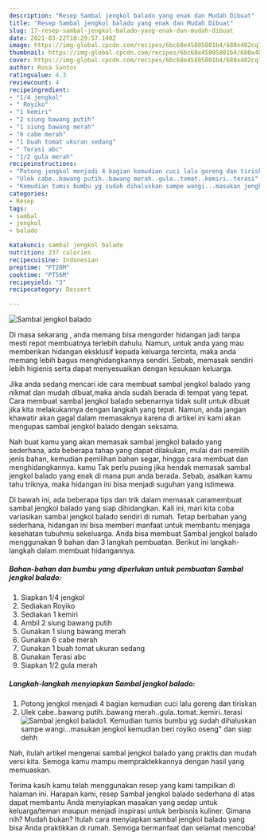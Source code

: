 ```yaml
---
description: "Resep Sambal jengkol balado yang enak dan Mudah Dibuat"
title: "Resep Sambal jengkol balado yang enak dan Mudah Dibuat"
slug: 17-resep-sambal-jengkol-balado-yang-enak-dan-mudah-dibuat
date: 2021-03-22T18:29:57.140Z
image: https://img-global.cpcdn.com/recipes/6bc68e45805801b4/680x482cq70/sambal-jengkol-balado-foto-resep-utama.jpg
thumbnail: https://img-global.cpcdn.com/recipes/6bc68e45805801b4/680x482cq70/sambal-jengkol-balado-foto-resep-utama.jpg
cover: https://img-global.cpcdn.com/recipes/6bc68e45805801b4/680x482cq70/sambal-jengkol-balado-foto-resep-utama.jpg
author: Rosa Santos
ratingvalue: 4.3
reviewcount: 4
recipeingredient:
- "1/4 jengkol"
- " Royiko"
- "1 kemiri"
- "2 siung bawang putih"
- "1 siung bawang merah"
- "6 cabe merah"
- "1 buah tomat ukuran sedang"
- " Terasi abc"
- "1/2 gula merah"
recipeinstructions:
- "Potong jengkol menjadi 4 bagian kemudian cuci lalu goreng dan tiriskan"
- "Ulek cabe..bawang putih..bawang merah..gula..tomat..kemiri..terasi"
- "Kemudian tumis bumbu yg sudah dihaluskan sampe wangi...masukan jengkol kemudian beri royiko oseng&#34; dan siap dehh"
categories:
- Resep
tags:
- sambal
- jengkol
- balado

katakunci: sambal jengkol balado 
nutrition: 237 calories
recipecuisine: Indonesian
preptime: "PT20M"
cooktime: "PT56M"
recipeyield: "3"
recipecategory: Dessert

---
```



![Sambal jengkol balado](https://img-global.cpcdn.com/recipes/6bc68e45805801b4/680x482cq70/sambal-jengkol-balado-foto-resep-utama.jpg)

Di masa  sekarang , anda memang bisa mengorder hidangan jadi tanpa mesti repot membuatnya terlebih dahulu. Namun, untuk anda yang mau memberikan hidangan eksklusif kepada keluarga tercinta, maka anda memang lebih bagus menghidangkannya sendiri. Sebab, memasak sendiri lebih higienis serta dapat menyesuaikan dengan kesukaan keluarga.

Jika anda sedang mencari ide cara membuat sambal jengkol balado yang nikmat dan mudah dibuat,maka anda sudah berada di tempat yang tepat. Cara membuat sambal jengkol balado  sebenarnya tidak sulit untuk dibuat jika kita melakukannya dengan langkah yang tepat. Namun, anda jangan khawatir akan gagal dalam memasaknya 
karena di artikel ini kami akan mengupas sambal jengkol balado dengan seksama.  



Nah buat kamu yang akan memasak sambal jengkol balado yang sederhana, ada beberapa tahap yang dapat dilakukan, mulai dari memilih jenis bahan, kemudian pemilihan bahan segar, hingga cara membuat dan menghidangkannya. kamu Tak perlu pusing jika hendak memasak sambal jengkol balado yang enak di mana pun anda berada. Sebab, asalkan kamu  tahu triknya, maka hidangan ini bisa menjadi suguhan yang istimewa.

Di bawah ini, ada beberapa tips dan trik dalam memasak caramembuat sambal jengkol balado yang siap dihidangkan. Kali ini, mari kita coba variasikan sambal jengkol balado sendiri di rumah. Tetap berbahan yang sederhana, hidangan ini bisa memberi manfaat untuk membantu menjaga kesehatan tubuhmu sekeluarga. Anda bisa membuat Sambal jengkol balado menggunakan 9 bahan dan 3 langkah pembuatan. Berikut ini langkah-langkah dalam membuat hidangannya.

<!--inarticleads1-->

##### Bahan-bahan dan bumbu yang diperlukan untuk pembuatan Sambal jengkol balado:

1. Siapkan 1/4 jengkol
1. Sediakan  Royiko
1. Sediakan 1 kemiri
1. Ambil 2 siung bawang putih
1. Gunakan 1 siung bawang merah
1. Gunakan 6 cabe merah
1. Gunakan 1 buah tomat ukuran sedang
1. Gunakan  Terasi abc
1. Siapkan 1/2 gula merah




<!--inarticleads2-->

##### Langkah-langkah menyiapkan Sambal jengkol balado:

1. Potong jengkol menjadi 4 bagian kemudian cuci lalu goreng dan tiriskan
1. Ulek cabe..bawang putih..bawang merah..gula..tomat..kemiri..terasi
<img src="https://img-global.cpcdn.com/steps/ffcf2a5ff6e85056/160x128cq70/sambal-jengkol-balado-langkah-memasak-2-foto.jpg" alt="Sambal jengkol balado">1. Kemudian tumis bumbu yg sudah dihaluskan sampe wangi...masukan jengkol kemudian beri royiko oseng&#34; dan siap dehh




Nah, itulah artikel mengenai  sambal jengkol balado  yang praktis dan mudah versi kita. Semoga kamu mampu mempraktekkannya dengan hasil yang memuaskan. 

Terima kasih kamu telah menggunakan resep yang kami tampilkan di halaman ini. Harapan kami, resep  Sambal jengkol balado sederhana di atas dapat membantu Anda menyiapkan masakan yang sedap untuk keluarga/teman maupun menjadi inspirasi untuk berbisnis kuliner. Gimana nih? Mudah bukan? Itulah cara menyiapkan sambal jengkol balado yang bisa Anda praktikkan di rumah. Semoga bermanfaat dan selamat mencoba!

